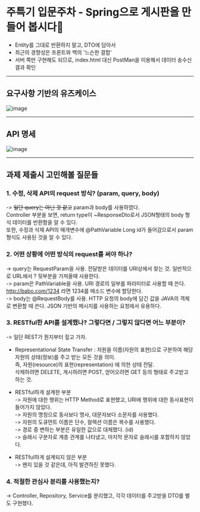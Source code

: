 # 주특기 입문주차 - Spring으로 게시판을 만들어 봅시다🌱
* Entity를 그대로 반환하지 말고, DTO에 담아서
* 최근의 경향성은 프론트와 백의 '느슨한 결합'
* 서버 쪽만 구현해도 되므로, index.html 대신 PostMan을 이용해서 데이터 송수신 결과 확인

---

## 요구사항 기반의 유즈케이스
![image](https://user-images.githubusercontent.com/122168823/217771183-822110f4-4b60-46a3-91e4-3475c90ced62.png)

---

## API 명세
![image](https://user-images.githubusercontent.com/122168823/217778385-63414999-495d-4019-9863-fe43e7101e1d.png)

---
## 과제 제출시 고민해볼 질문들

### 1. 수정, 삭제 API의 request 방식? (param, query, body)
-> ~~일단 query는 아닌 것 같고~~ param과 body를 사용하였다. <br>
Controller 부분을 보면, return type이 ~ResponseDto로서 JSON형태의 body 형식 데이터를 반환함을 알 수 있다. <br>
또한, 수정과 삭제 API의 매개변수에 @PathVariable Long id가 들어감으로서 param 형식도 사용된 것을 알 수 있다. <br>

### 2. 어떤 상황에 어떤 방식의 request를 써야 하나?
-> query는 RequestParam을 사용. 전달받은 데이터를 URI상에서 찾는 것. 일반적으로 URL에서 ? 뒷부분을 가져올때 사용한다. <br>
-> param은 PathVariable을 사용. URI 경로의 일부를 파라미터로 사용할 때 쓴다. http://babo.com/1234 라면 1234를 메소드 변수에 할당한다. <br>
-> body는 @RequestBody를 사용. HTTP 요청의 body에 담긴 값을 JAVA의 객체로 변환할 때 쓴다. JSON 기반의 메시지를 사용하는 요청에서 유용하다. <br>

### 3. RESTful한 API를 설계했나? 그렇다면 / 그렇지 않다면 어느 부분이?
-> 일단 REST가 뭔지부터 짚고 가자. <br>
* Representational State Transfer : 자원을 이름(자원의 표현)으로 구분하여 해당 자원의 상태(정보)를 주고 받는 모든 것을 의미. <br>
즉, 자원(resource)의 표현(representation) 에 의한 상태 전달. <br>
삭제하려면 DELETE, 게시하려면 POST, 얻어오려면 GET 등의 형태로 주고받고 하는 것.<br>

* RESTful하게 설계한 부분 <br>
-> 자원에 대한 행위는 HTTP Method로 표현했고, URI에 행위에 대한 동사표현이 들어가지 않았다. <br>
-> 자원의 명칭으로 동사보다 명사, 대문자보다 소문자를 사용했다. <br>
-> 자원의 도큐먼트 이름은 단수, 컬렉션 이름은 복수를 사용했다. <br>
-> 경로 중 변하는 부분은 유일한 값으로 대체했다. (id) <br>
-> 슬래시 구분자로 계층 관계를 나타냈고, 마지막 문자로 슬래시를 포함하지 않았다. <br>

* RESTful하게 설계되지 않은 부분 <br>
-> 왠지 있을 것 같은데, 아직 발견하진 못했다. <br>

### 4. 적절한 관심사 분리를 사용했는지?
-> Controller, Repository, Service를 분리했고, 각각 데이터를 주고받을 DTO를 별도 구현했다. <br>

